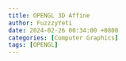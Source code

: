 ```yaml
---
title: OPENGL 3D Affine
author: FuzzzyYeti
date: 2024-02-26 00:34:00 +0800
categories: [Computer Graphics]
tags: [OPENGL]
---
```


